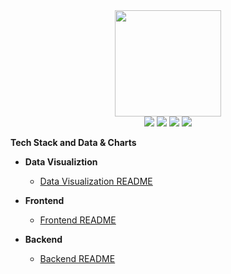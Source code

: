 <div align ="center">
  <img src ="https://github.com/Sai-Dithvika/Grameen-Foundation/assets/118179484/354149a7-4f2a-4c20-a04a-32d558abcf9d" width ="170 px" />
</div>  
<div align ="center">
<img src="https://img.shields.io/badge/CIT-%23121011?style=for-the-badge&logoColor=%23ffffff&color=%23000000"> <img src="https://img.shields.io/badge/Teratech-%23121011?style=for-the-badge&color=blue"> <img src="https://img.shields.io/badge/Garmeen Foundation-%23121011?style=for-the-badge&logoColor=%23ffffff&color=%23000000">
<img src="https://img.shields.io/badge/github-%23121011.svg?style=for-the-badge&logo=github&color=black">  
</div>

**Tech Stack and Data & Charts**

- **Data Visualiztion** <!-- Frontend repository -->
  - [Data Visualization README](https://github.com/Sai-Dithvika/Grameen-Foundation/blob/main/frontend/Navigation.md) <!-- Link to frontend README -->


- **Frontend** <!-- Backend repository -->
  - [Frontend README](https://github.com/Sai-Dithvika/Grameen-Foundation/blob/main/frontend/Frontend.md) <!-- Link to backend README -->


- **Backend** <!-- ML Models repository -->
  - [Backend README](https://github.com/Sai-Dithvika/Grameen-Foundation/blob/main/backend/Backend.md) <!-- Link to ML Models README -->
 
